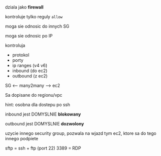 dziala jako **firewall**

kontroluje tylko reguly `allow`

moga sie odnosic do innych SG

moga sie odnosic po IP

kontroluja
* protokol
* porty
* ip ranges (v4 v6)
* inbound (do ec2)
* outbound (z ec2)

SG <-- many2many --> ec2

Sa dopisane do regionu/vpc

hint: osobna dla dostepu po ssh

inbound jest DOMYSLNIE **blokowany**

outbound jest DOMYSLNIE **dozwolony**

uzycie innego security group, pozwala na wjazd tym ec2, ktore sa do tego innego podpiete

sftp = ssh + ftp (port 22)
3389 = RDP 
